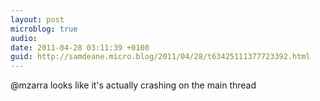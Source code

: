 ```yaml
---
layout: post
microblog: true
audio: 
date: 2011-04-28 03:11:39 +0100
guid: http://samdeane.micro.blog/2011/04/28/t63425111377723392.html
---
```

@mzarra looks like it's actually crashing on the main thread
